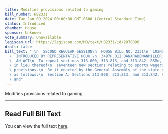 ```yaml
---
title: Modifies provisions related to gaming
bill_number: HB2331
date: Tue Jan 09 2024 00:00:00 GMT-0600 (Central Standard Time)
status: Introduced
chamber: House
sponsor: Unknown
vote_summary: Unavailable
legiscan_url: https://legiscan.com/MO/text/HB2331/id/2878096
draft: false
bill_text: "|\n  SECOND REGULAR SESSION\n  HOUSE BILL NO. 2331\n  102ND GENERAL ASSEMBLY\n\
  \  INTRODUCED BY REPRESENTATIVE HOUX.\n  3497H.01I DANARADEMANMILLER,ChiefClerk\n\
  \  AN ACT\n  To repeal sections 313.800, 313.813, and 313.842, RSMo, and to enact\
  \ in lieu thereof\n  seventeen new sections relating to sports wagering, with penalty\
  \ provisions.\n  Be it enacted by the General Assembly of the state of Missouri,\
  \ as follows:\n  Section A. Sections 313.800, 313.813, and 313.842, RSMo, are repealed\
  \ and"
---
```

Modifies provisions related to gaming

---

## Read Full Bill Text

You can view the full text [here](https://legiscan.com/MO/text/HB2331/id/2878096).
